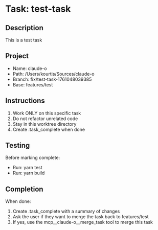 
# Task: test-task

## Description
This is a test task

## Project
- Name: claude-o
- Path: /Users/kourtis/Sources/claude-o
- Branch: fix/test-task-1761048039385
- Base: features/test

## Instructions
1. Work ONLY on this specific task
2. Do not refactor unrelated code
3. Stay in this worktree directory
4. Create .task_complete when done

## Testing
Before marking complete:
- Run: yarn test
- Run: yarn build

## Completion
When done:
1. Create .task_complete with a summary of changes
2. Ask the user if they want to merge the task back to features/test
3. If yes, use the mcp__claude-o__merge_task tool to merge this task
